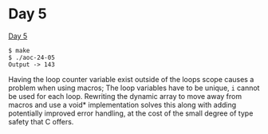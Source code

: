 # Day 5

[Day 5][]

```
$ make
$ ./aoc-24-05
Output -> 143
```

Having the loop counter variable exist outside of the loops scope causes a
problem when using macros; The loop variables have to be unique, `i` cannot be
used for each loop. Rewriting the dynamic array to move away from macros and
use a void* implementation solves this along with adding potentially improved
error handling, at the cost of the small degree of type safety that C offers.

[Day 5]: <https://adventofcode.com/2024/day/5>
